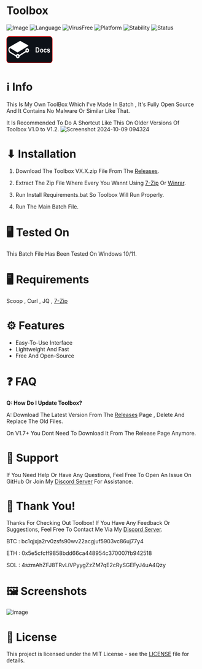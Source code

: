 # Toolbox

![Image](https://github.com/user-attachments/assets/b7dbd5bb-8edf-44c7-9bd1-131ae3142348)
![Language](https://img.shields.io/badge/Language-Batch-FF0000)
![VirusFree](https://img.shields.io/badge/Virus-Free-FF0000)
![Platform](https://img.shields.io/badge/Platform-Windows%2010%2F11-FF0000)
![Stability](https://img.shields.io/badge/Stability-Stable-FF0000)
![Status](https://img.shields.io/badge/Status-Active-FF0000)

<a href="https://toolbox.mintlify.app/">
    <img src="https://github.com/SimonGhost1012/SimonGhost1012.github.io/blob/main/docs/static/media/button.png" alt="Docs Button" width="120" height="70" />
</a>


# ℹ️ Info

This Is My Own ToolBox Which I've Made In Batch , It's Fully Open Source And It Contains No Malware Or Similar Like That.

It Is Recommended To Do A Shortcut Like This On Older Versions Of Toolbox V1.0 to V1.2.
![Screenshot 2024-10-09 094324](https://github.com/user-attachments/assets/f774e1ec-eaba-4594-a449-40112a6de915)

# ⬇ Installation
                                                 
1. Download The Toolbox VX.X.zip File From The [Releases](https://github.com/SimonGhost1012/ToolBox/releases).

2. Extract The Zip File Where Every You Wannt Using [7-Zip](https://7-zip.com/download.html) Or [Winrar](https://www.win-rar.com/download.html).

3. Run Install Requirements.bat So Toolbox Will Run Properly.

4. Run The Main Batch File.

# 🖥️ Tested On
This Batch File Has Been Tested On Windows 10/11.

# 🖥️ Requirements
Scoop , Curl , JQ , [7-Zip](https://7-zip.com/download.html)

# ⚙️ Features
- Easy-To-Use Interface
- Lightweight And Fast
- Free And Open-Source

# ❓ FAQ
**Q: How Do I Update Toolbox?**

A: Download The Latest Version From The [Releases](https://github.com/SimonGhost1012/ToolBox/releases) Page , Delete And Replace The Old Files.

On V1.7+ You Dont Need To Download It From The Release Page Anymore.

# 💬 Support
If You Need Help Or Have Any Questions, Feel Free To Open An Issue On GitHub Or Join My [Discord Server](https://discord.gg/qnS9HbEBVj) For Assistance.

# 🙏 Thank You!
Thanks For Checking Out Toolbox! If You Have Any Feedback Or Suggestions, Feel Free To Contact Me Via My [Discord Server](https://discord.gg/qnS9HbEBVj).

BTC : bc1qjxja2rv0zsfs90wv22acgjuf5903vc86uj77y4

ETH : 0x5e5cfcff9858bdd66ca448954c370007fb942518

SOL : 4szmAhZFJ8TRvLiVPyygZzZM7qE2cRySGEFyJ4uA4Qzy

# 🖼 Screenshots

![image](https://github.com/user-attachments/assets/bded4d0f-63a3-44ae-ad96-ea237411b33d)

# 📄 License

This project is licensed under the MIT License - see the [LICENSE](LICENSE) file for details.
